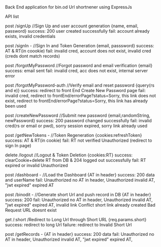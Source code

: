 Back End application for bin.od Url shortnener using ExpressJs 

API list

post /signUp
//Sign Up and user account generation
{name, email, password}
success: 200 user created successfully
fail: account already exists, invalid credentials

post /signIn -
//Sign In and Token Generation
{email, passsword}
success: AT & RT(in coookie)
fail: invalid cred, account does not exist, invalid cred (creds dont match records)

post /forgotMyPassword
//Forgot password and email verification
{email}
success: email sent 
fail: invalid cred, acc does not exist, internal server error

post /forgotMyPassword-auth
//Verify email and reset password
{query(rs and e)}
success: redirect to front End Create New Password page
fail: invalid cred,
redirect to frontEnd/errorPage?status=Sorry, this link does not exist,
redirect to frontEnd/errorPage?status=Sorry, this link has already been used

post /createNewPassword
//Submit new password
{email,randomString, newPassword}
success: 200 password changed successfully
fail: invalid cred(rs or email or pwd), 
sorry session expired,
sorry link already used

post /getNewTokens -
//Token Regeneration
{cookies:refreshToken}
success: AT & RT(in cookie)
fail: 
RT not verified Unauthorized (redirect to sign In page)

delete /logout
//Logout & Token Deletion
{cookies:RT}
success: clearCookie+delete RT from DB & 204 logged out successfully
fail: RT expired or invalid Unauthorized

post /dashboard -
//Load the Dashboard
{AT in header}
success: 200 data and userName
fail: Unauthorized no AT in header,
Unauthorized invalid AT,
"jwt expired" expired AT

post /binodit -
//Generate short Url and push record in DB
{AT in header}
success: 200
fail: Unauthorized no AT in header,
Unauthorized invalid AT,
"jwt expired" expired AT,
invalid link
Conflict short link already created
Bad Request URL doesnt exist

get /:short
/Redirect to Long Url through Short URL
{req.params.short}
success: redirect to long Url
failure: redirect to Invalid Short Url

post /getRecords -
{AT in header}
success: 200 data
fail: Unauthorized no AT in header,
Unauthorized invalid AT,
"jwt expired" expired AT,

